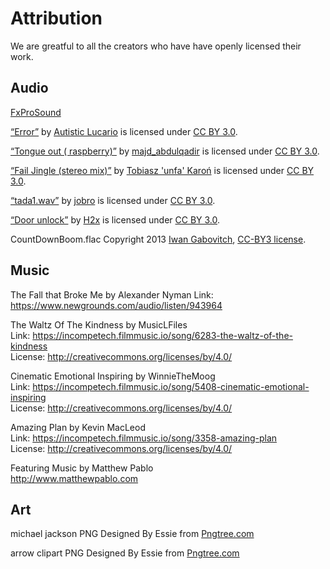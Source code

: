 Attribution
===========

We are greatful to all the creators who have have openly licensed their work.


Audio
-----

[FxProSound](https://freesound.org/people/Robinhood76/)

[“Error”](https://freesound.org/people/Autistic%20Lucario/sounds/142608/) by [Autistic Lucario](https://freesound.org/people/Autistic%20Lucario/) is licensed under [CC BY 3.0][CC-3.0].  

[“Tongue out ( raspberry)”](https://freesound.org/people/majd_abdulqadir/sounds/345382/) by [majd_abdulqadir](https://freesound.org/people/majd_abdulqadir/) is licensed under [CC BY 3.0][CC-3.0]. 

[“Fail Jingle (stereo mix)”](https://freesound.org/people/unfa/sounds/181351/) by [Tobiasz 'unfa' Karoń](https://freesound.org/people/unfa/) is licensed under [CC BY 3.0][CC-3.0].

[“tada1.wav”](https://freesound.org/people/jobro/sounds/60443/) by [jobro](https://freesound.org/people/jobro/) is licensed under [CC BY 3.0][CC-3.0].

[“Door unlock”](https://freesound.org/people/H2x/sounds/415546/) by [H2x](https://freesound.org/people/H2x/) is licensed under [CC BY 3.0][CC-3.0].

CountDownBoom.flac Copyright 2013 [Iwan Gabovitch](http://qubodup.net/), [CC-BY3 license][CC-3.0].

Music
-----

The Fall that Broke Me by Alexander Nyman
Link: https://www.newgrounds.com/audio/listen/943964

The Waltz Of The Kindness by MusicLFiles  
Link: https://incompetech.filmmusic.io/song/6283-the-waltz-of-the-kindness  
License: http://creativecommons.org/licenses/by/4.0/


Cinematic Emotional Inspiring by WinnieTheMoog  
Link: https://incompetech.filmmusic.io/song/5408-cinematic-emotional-inspiring  
License: http://creativecommons.org/licenses/by/4.0/  


Amazing Plan by Kevin MacLeod  
Link: https://incompetech.filmmusic.io/song/3358-amazing-plan  
License: http://creativecommons.org/licenses/by/4.0/ 

Featuring Music by Matthew Pablo  
http://www.matthewpablo.com


Art
---

michael jackson PNG Designed By Essie from [Pngtree.com][pngtree]

arrow clipart PNG Designed By Essie from <a href="https://pngtree.com/">Pngtree.com</a>


[CC-3.0]: https://creativecommons.org/licenses/by/3.0/
[pngtree]: https://pngtree.com/

